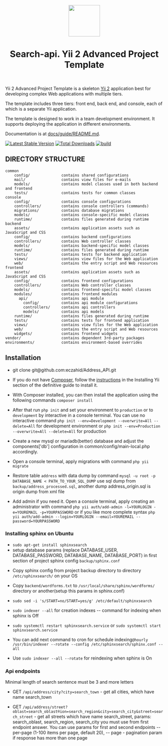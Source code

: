 <p align="center">
    <a href="https://github.com/yiisoft" target="_blank">
        <img src="https://avatars0.githubusercontent.com/u/993323" height="100px">
    </a>
    <h1 align="center">Search-api. Yii 2 Advanced Project Template</h1>
    <br>
</p>

Yii 2 Advanced Project Template is a skeleton [Yii 2](http://www.yiiframework.com/) application best for
developing complex Web applications with multiple tiers.

The template includes three tiers: front end, back end, and console, each of which
is a separate Yii application.

The template is designed to work in a team development environment. It supports
deploying the application in different environments.

Documentation is at [docs/guide/README.md](docs/guide/README.md).

[![Latest Stable Version](https://img.shields.io/packagist/v/yiisoft/yii2-app-advanced.svg)](https://packagist.org/packages/yiisoft/yii2-app-advanced)
[![Total Downloads](https://img.shields.io/packagist/dt/yiisoft/yii2-app-advanced.svg)](https://packagist.org/packages/yiisoft/yii2-app-advanced)
[![build](https://github.com/yiisoft/yii2-app-advanced/workflows/build/badge.svg)](https://github.com/yiisoft/yii2-app-advanced/actions?query=workflow%3Abuild)

DIRECTORY STRUCTURE
-------------------

```
common
    config/              contains shared configurations
    mail/                contains view files for e-mails
    models/              contains model classes used in both backend and frontend
    tests/               contains tests for common classes    
console
    config/              contains console configurations
    controllers/         contains console controllers (commands)
    migrations/          contains database migrations
    models/              contains console-specific model classes
    runtime/             contains files generated during runtime
backend
    assets/              contains application assets such as JavaScript and CSS
    config/              contains backend configurations
    controllers/         contains Web controller classes
    models/              contains backend-specific model classes
    runtime/             contains files generated during runtime
    tests/               contains tests for backend application    
    views/               contains view files for the Web application
    web/                 contains the entry script and Web resources
frontend
    assets/              contains application assets such as JavaScript and CSS
    config/              contains frontend configurations
    controllers/         contains Web controller classes
    models/              contains frontend-specific model classes
    modules/             contains frontend modules
      api/               contains api module
        config/          contains api module configurations
        controllers/     contains api controllers
        models/          contains api models        
    runtime/             contains files generated during runtime
    tests/               contains tests for frontend application
    views/               contains view files for the Web application
    web/                 contains the entry script and Web resources
    widgets/             contains frontend widgets
vendor/                  contains dependent 3rd-party packages
environments/            contains environment-based overrides
```

<h2>Installation</h2>
<ul>
  <li>git clone git@github.com:eczahid/Address_API.git</li>
  <li><p>If you do not have <a href="https://getcomposer.org/">Composer</a>, follow the <a href="https://github.com/yiisoft/yii2/blob/master/docs/guide/start-installation.md#installing-via-composer">instructions</a> in the Installing Yii section of the definitive guide to install it.</p></li>
  <li><p>With Composer installed, you can then install the application using the following commands <code>composer install</code></p></li>
  <li><p>After that run <code>php init</code> and set your environment to <code>production</code> or to <code>development</code> by interactive in a console terminal. You can use no interactive command <code>php init --env=Development --overwrite=All --delete=All</code> for development environment or <code>php init --env=Production --overwrite=All --delete=All</code> for production</p></li>
  <li><p>Create a new mysql or mariadb(better) database and adjust the components['db'] configuration in common/config/main-local.php accordingly.</p></li>
  <li><p>Open a console terminal, apply migrations with command <code>php yii migrate</code></p></li>
  <li><p>Restore table <code>address</code> with data dump by command <code>mysql -u root -p DATABASE_NAME < PATH_TO_YOUR_SQL_DUMP</code> use sql dump from <code>backup/address_processed.sql</code>, another dump address_origin.sql is origin dump from xml file</p></li>
  <li><p>Add admin if you need it. Open a console terminal, apply creating an administrator with command <code>php yii auth/add-admin -l=YOURLOGIN -e=YOUREMAIL -p=YOURPASSWORD</code> or if you like more complete syntax <code>php yii auth/add-admin --login=YOURLOGIN --email=YOUREMAIL --password=YOURPASSWORD</code></p></li>
</ul>
<h3>Installing sphinx on Ubuntu</h3>
<ul>
  <li><code>sudo apt-get install sphinxsearch</code></li>
  <li>setup database params (replace DATABASE_USER, DATABASE_PASSWORD, DATABASE_NAME, DATABASE_PORT) in first section of project sphinx config <code>backup/sphinx.conf</code></li>
  <li><p>Copy sphinx config from project backup directory to directory <code>/etc/sphinxsearch/</code> on your OS</p></li>
  <li><p>Copy <code>backend/wordforms.txt</code> to <code>/usr/local/share/sphinx/wordforms/</code> directory or another(setup this params in sphinx.conf) </p></li>
  <li><p><code>sudo sed -i 's/START=no/START=yes/g' /etc/default/sphinxsearch</code></p></li>
  <li><p><code>sudo indexer --all</code> for creation indexes -- command for indexing when sphinx is Off</p></li>
  <li><p><code>sudo systemctl restart sphinxsearch.service</code> or <code>sudo systemctl start sphinxsearch.service</code></p></li>
  <li><p>You can add next command to cron for schedule indexing<code>@hourly /usr/bin/indexer --rotate --config /etc/sphinxsearch/sphinx.conf --all</code></p></li>
  <li><p>Use <code>sudo indexer --all --rotate</code> for reindexing when sphinx is On</p></li>
</ul>

<h3>Api endpoints</h3>
<p>Minimal length of search sentence must be 3 and more letters</p>
<ul>
  <li><p>GET <code>/api/address/city?city=search_town</code> - get all cities, which have name search_town</p></li>
  <li><p>GET <code>/api/address/street?oblast=search_oblast&region=search_region&city=search_city&street=search_street</code> - get all streets which have name search_street, params: search_oblast, search_region, search_city you must use from first endpoint answer. You can use params for first and second endpoints -- per-page (1-100 items per page, default 20), -- page - pagination param if response has more than one page</p></li>
</ul>
